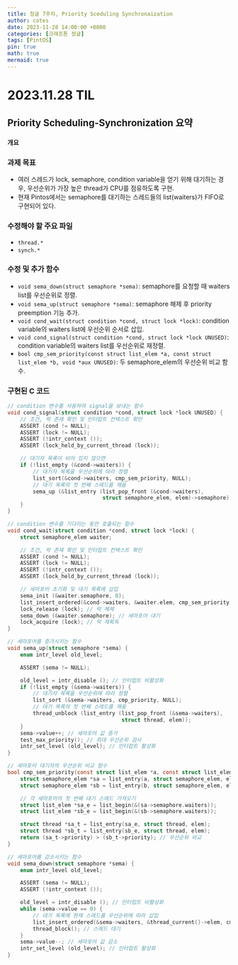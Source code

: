 ```yaml
---
title: 정글 7주차, Priority Sceduling Synchronaization
author: cotes
date: 2023-11-28 14:00:00 +0800
categories: [크래프톤 정글]
tags: [PintOS]
pin: true
math: true
mermaid: true
---
```


# 2023.11.28 TIL

## Priority Scheduling-Synchronization 요약

#### 개요

### 과제 목표

- 여러 스레드가 lock, semaphore, condition variable을 얻기 위해 대기하는 경우, 우선순위가 가장 높은 thread가 CPU를 점유하도록 구현.
- 현재 Pintos에서는 semaphore를 대기하는 스레드들의 list(waiters)가 FIFO로 구현되어 있다.

### 수정해야 할 주요 파일

- `thread.*`
- `synch.*`

### 수정 및 추가 함수

- `void sema_down(struct semaphore *sema)`: semaphore를 요청할 때 waiters list를 우선순위로 정렬.
- `void sema_up(struct semaphore *sema)`: semaphore 해제 후 priority preemption 기능 추가.
- `void cond_wait(struct condition *cond, struct lock *lock)`: condition variable의 waiters list에 우선순위 순서로 삽입.
- `void cond_signal(struct condition *cond, struct lock *lock UNUSED)`: condition variable의 waiters list를 우선순위로 재정렬.
- `bool cmp_sem_priority(const struct list_elem *a, const struct list_elem *b, void *aux UNUSED)`: 두 semaphore_elem의 우선순위 비교 함수.

### 구현된 C 코드

```c
// condition 변수를 사용하여 signal을 보내는 함수
void cond_signal(struct condition *cond, struct lock *lock UNUSED) {
    // 조건, 락 존재 확인 및 인터럽트 컨텍스트 확인
    ASSERT (cond != NULL);
    ASSERT (lock != NULL);
    ASSERT (!intr_context ());
    ASSERT (lock_held_by_current_thread (lock));

    // 대기자 목록이 비어 있지 않으면
    if (!list_empty (&cond->waiters)) {
        // 대기자 목록을 우선순위에 따라 정렬
        list_sort(&cond->waiters, cmp_sem_priority, NULL);
        // 대기 목록의 첫 번째 스레드를 깨움
        sema_up (&list_entry (list_pop_front (&cond->waiters),
                              struct semaphore_elem, elem)->semaphore);
    }
}

// condition 변수를 기다리는 동안 호출되는 함수
void cond_wait(struct condition *cond, struct lock *lock) {
    struct semaphore_elem waiter;

    // 조건, 락 존재 확인 및 인터럽트 컨텍스트 확인
    ASSERT (cond != NULL);
    ASSERT (lock != NULL);
    ASSERT (!intr_context ());
    ASSERT (lock_held_by_current_thread (lock));

    // 세마포어 초기화 및 대기 목록에 삽입
    sema_init (&waiter.semaphore, 0);
    list_insert_ordered(&cond->waiters, &waiter.elem, cmp_sem_priority, NULL);
    lock_release (lock); // 락 해제
    sema_down (&waiter.semaphore); // 세마포어 대기
    lock_acquire (lock); // 락 재획득
}

// 세마포어를 증가시키는 함수
void sema_up(struct semaphore *sema) {
    enum intr_level old_level;

    ASSERT (sema != NULL);

    old_level = intr_disable (); // 인터럽트 비활성화
    if (!list_empty (&sema->waiters)) {
        // 대기자 목록을 우선순위에 따라 정렬
        list_sort (&sema->waiters, cmp_priority, NULL);
        // 대기 목록의 첫 번째 스레드를 깨움
        thread_unblock (list_entry (list_pop_front (&sema->waiters),
                                    struct thread, elem));
    }
    sema->value++; // 세마포어 값 증가
    test_max_priority(); // 최대 우선순위 검사
    intr_set_level (old_level); // 인터럽트 활성화
}

// 세마포어 대기자의 우선순위 비교 함수
bool cmp_sem_priority(const struct list_elem *a, const struct list_elem *b, void *aux) {
    struct semaphore_elem *sa = list_entry(a, struct semaphore_elem, elem);
    struct semaphore_elem *sb = list_entry(b, struct semaphore_elem, elem);

    // 각 세마포어의 첫 번째 대기 스레드 가져오기
    struct list_elem *sa_e = list_begin(&(sa->semaphore.waiters));
    struct list_elem *sb_e = list_begin(&(sb->semaphore.waiters));

    struct thread *sa_t = list_entry(sa_e, struct thread, elem);
    struct thread *sb_t = list_entry(sb_e, struct thread, elem);
    return (sa_t->priority) > (sb_t->priority); // 우선순위 비교
}

// 세마포어를 감소시키는 함수
void sema_down(struct semaphore *sema) {
    enum intr_level old_level;

    ASSERT (sema != NULL);
    ASSERT (!intr_context ());

    old_level = intr_disable (); // 인터럽트 비활성화
    while (sema->value == 0) {
        // 대기 목록에 현재 스레드를 우선순위에 따라 삽입
        list_insert_ordered(&sema->waiters, &thread_current()->elem, cmp_sem_priority, NULL);
        thread_block(); // 스레드 대기
    }
    sema->value--; // 세마포어 값 감소
    intr_set_level (old_level); // 인터럽트 활성화
}
```
